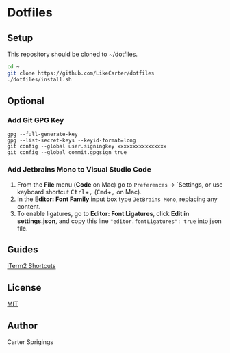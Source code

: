 # Dotfiles

## Setup

This repository should be cloned to ~/dotfiles.

```sh
cd ~
git clone https://github.com/LikeCarter/dotfiles
./dotfiles/install.sh
```

## Optional

### **Add Git GPG Key**

```
gpg --full-generate-key
gpg --list-secret-keys --keyid-format=long
git config --global user.signingkey xxxxxxxxxxxxxxxx
git config --global commit.gpgsign true
```

### **Add Jetbrains Mono to Visual Studio Code**

1. From the **File** menu (**Code** on Mac) go to `Preferences` → `Settings, or use keyboard shortcut <kbd>Ctrl</kbd>+<kbd>,</kbd> (<kbd>Cmd</kbd>+<kbd>,</kbd> on Mac).
2. In the E**ditor: Font Family** input box type `JetBrains Mono`, replacing any content.
3. To enable ligatures, go to **Editor: Font Ligatures**, click **Edit in settings.json**, and copy this line `"editor.fontLigatures": true` into json file.


## Guides

[iTerm2 Shortcuts](https://gist.github.com/squarism/ae3613daf5c01a98ba3a#file-iterm2-md)

## License

[MIT](https://opensource.org/licenses/MIT)

## Author

Carter Sprigings
